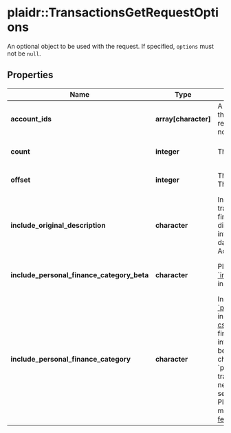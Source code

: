 # plaidr::TransactionsGetRequestOptions

An optional object to be used with the request. If specified, `options` must not be `null`.

## Properties
Name | Type | Description | Notes
------------ | ------------- | ------------- | -------------
**account_ids** | **array[character]** | A list of &#x60;account_ids&#x60; to retrieve for the Item  Note: An error will be returned if a provided &#x60;account_id&#x60; is not associated with the Item. | [optional] 
**count** | **integer** | The number of transactions to fetch. | [optional] [default to 100]
**offset** | **integer** | The number of transactions to skip. The default value is 0. | [optional] [default to 0]
**include_original_description** | **character** | Include the raw unparsed transaction description from the financial institution. This field is disabled by default. If you need this information in addition to the parsed data provided, contact your Plaid Account Manager. | [optional] [default to FALSE]
**include_personal_finance_category_beta** | **character** | Please use [&#x60;include_personal_finance_category&#x60;](https://plaid.com/docs/api/products/transactions/#transactions-get-request-options-include-personal-finance-category) instead. | [optional] [default to FALSE]
**include_personal_finance_category** | **character** | Include the [&#x60;personal_finance_category&#x60;](https://plaid.com/docs/api/products/transactions/#transactions-get-response-transactions-personal-finance-category) object in the response.  See the [&#x60;taxonomy csv file&#x60;](https://plaid.com/documents/transactions-personal-finance-category-taxonomy.csv) for a full list of personal finance categories.  We’re introducing Category Rules - a new beta endpoint that will enable you to change the &#x60;personal_finance_category&#x60; for a transaction based on your users’ needs. When rules are set, the selected category will override the Plaid provided category. To learn more, send a note to transactions-feedback@plaid.com. | [optional] [default to FALSE]


